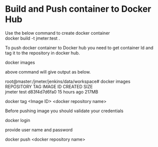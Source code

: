 # Build and Push container to Docker Hub  
Use the below command to create docker container  
docker build -t jmeter:test .  

To push docker container to Docker hub you need to get container Id and tag it to the repository in docker hub.  

docker images   

above command will give output as below.  

root@master:/jmeter/jenkins/data/workspace# docker images  
REPOSITORY                  TAG                 IMAGE ID            CREATED             SIZE  
jmeter                      test                d83f4d7d6fa0        15 hours ago        217MB  

docker tag \<Image ID\> \<docker repository name\>  


Before pushing image you should validate your credentials  

docker login  

provide user name and password  

docker push \<docker repository name\>  